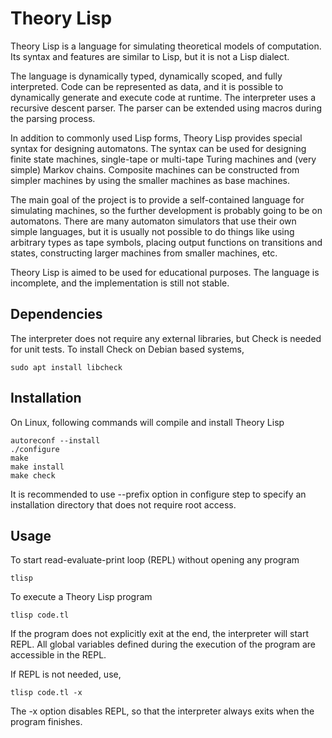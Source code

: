 # Theory Lisp

Theory Lisp is a language for simulating theoretical models of computation. Its syntax and features are similar to Lisp, but it is not a Lisp dialect. 

The language is dynamically typed, dynamically scoped, and fully interpreted. Code can be represented as data, and it is possible to dynamically generate and execute code at runtime. The interpreter uses a recursive descent parser. The parser can be extended using macros during the parsing process.

In addition to commonly used Lisp forms, Theory Lisp provides special syntax for designing automatons. The syntax can be used for designing finite state machines, single-tape or multi-tape Turing machines and (very simple) Markov chains. Composite machines can be constructed from simpler machines by using the smaller machines as base machines. 

The main goal of the project is to provide a self-contained language for simulating machines, so the further development is probably going to be on automatons. There are many automaton simulators that use their own simple languages, but it is usually not possible to do things like using arbitrary types as tape symbols, placing output functions on transitions and states, constructing larger machines from smaller machines, etc.

Theory Lisp is aimed to be used for educational purposes. The language is incomplete, and the implementation is still not stable. 

## Dependencies

The interpreter does not require any external libraries, but Check is needed for unit tests. To install Check on Debian based systems,

```console
sudo apt install libcheck
```

## Installation 

On Linux, following commands will compile and install Theory Lisp

```console
autoreconf --install
./configure
make
make install
make check
```

It is recommended to use --prefix option in configure step to specify an installation directory that does not require root access.

## Usage

To start read-evaluate-print loop (REPL) without opening any program

```console
tlisp
```

To execute a Theory Lisp program

```console
tlisp code.tl
```

If the program does not explicitly exit at the end, the interpreter will start REPL. All global variables defined during the execution of the program are accessible in the REPL.

If REPL is not needed, use,

```console
tlisp code.tl -x
```

The -x option disables REPL, so that the interpreter always exits when the program finishes.